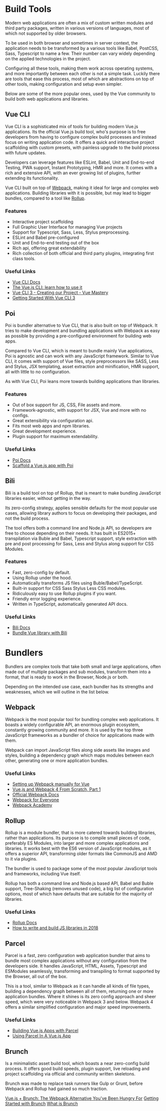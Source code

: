 # Build Tools
Modern web applications are often a mix of custom written modules and third party packages, written in various versions of languages, most of which not supported by older browsers. 

To be used in both browser and sometimes in server context, the application needs to be transformed by a various tools like Babel, PostCSS, Sass, Typescript to name a few. Their number can vary widely depending on the applied technologies in the project.

Configuring all these tools, making them work across operating systems, and more importantly between each other is not a simple task. Luckily there are tools that ease this process, most of which are abstractions on top of other tools, making configuration and setup even simpler.

Below are some of the more popular ones, used by the Vue community to build both web applications and libraries.

## Vue CLI
Vue CLI is a sophisticated mix of tools for building modern Vue.js applications. Its the official Vue.js build tool, who's purpose is to free developers from having to configure complex build processes and instead focus on writing application code. It offers a quick and interactive project scaffolding with custom presets, with painless upgrade to the build process with future updates.

Developers can leverage features like ESLint, Babel, Unit and End-to-end Testing, PWA support, Instant Prototyping, HMR and more. It comes with a rich and extensive API, with an ever growing list of plugins, further extending its functionality. 

Vue CLI built on top of [Webpack](./build-tools.md#webpack), making it ideal for large and complex web applications. Building libraries with it is possible, but may lead to bigger bundles, compared to a tool like [Rollup](./build-tools.md#rollup).

### Features

* Interactive project scaffolding
* Full Graphic User Interface for managing Vue projects
* Support for Typescript, Sass, Less, Stylus preprocessing.
* ESLint and Babel pre-configured
* Unit and End-to-end testing out of the box
* Rich api, offering great extendability
* Rich collection of both official and third party plugins, integrating first class tools.

### Useful Links

* [Vue CLI Docs](https://cli.vuejs.org/)
* [The Vue.js CLI: learn how to use it](https://flaviocopes.com/vue-cli/)
* [Vue CLI 3 - Creating our Project - Vue Mastery](https://www.vuemastery.com/courses/real-world-vue-js/vue-cli/)
* [Getting Started With Vue CLI 3](https://codingthesmartway.com/getting-started-with-vue-cli-3/)

## Poi

Poi is bundler alternative to Vue CLI, that is also built on top of Webpack. It tries to make development and bundling applications with Webpack as easy as possible by providing a pre-configured environment for building web apps.

Compared to Vue CLI, which is meant to bundle mainly Vue applications, Poi is agnostic and can work with any JavaScript framework. Similar to Vue CLI, it comes with support of Vue files, style preprocessors like SASS, Less and Stylus, JSX templating, asset extraction and minification, HMR support, all with little to no configuration. 

As with Vue CLI, Poi leans more towards building applications than libraries. 

### Features

* Out of box support for JS, CSS, File assets and more.
* Framework-agnostic, with support for JSX, Vue and more with no configs.
* Great extensibility via configuration api.
* Fits most web apps and npm libraries.
* Great development experience.
* Plugin support for maximum extendability.

### Useful Links

* [Poi Docs](https://poi.js.org/)
* [Scaffold a Vue.js app with Poi](https://alligator.io/vuejs/vue-scaffold-poi/)

## Bili
Bili is a build tool on top of Rollup, that is meant to make bundling JavaScript libraries easier, without getting in the way.

Its zero-config strategy, applies sensible defaults for the most popular use cases, allowing library authors to focus on developing their packages, and not the build process. 

The tool offers both a command line and Node.js API, so developers are free to choose depending on their needs. It has built in ES2015+ transpilation via Buble and Babel, Typescript support, style extraction with pre and post processing for Sass, Less and Stylus along support for CSS Modules.

### Features

* Fast, zero-config by default.
* Using Rollup under the hood.
* Automatically transforms JS files using Buble/Babel/TypeScript.
* Built-in support for CSS Sass Stylus Less CSS modules.
* Ridiculously easy to use Rollup plugins if you want.
* Friendly error logging experience.
* Written in TypeScript, automatically generated API docs.

### Useful Links

* [Bili Docs](https://bili.egoist.sh/)
* [Bundle Vue library with Bili](https://medium.com/@sox/bundle-vue-library-with-bili-65de446365a8)

# Bundlers
Bundlers are complex tools that take both small and large applications, often made out of multiple packages and sub modules, transform them into a format, that is ready to work in the Browser, Node.js or both.
 
Depending on the intended use case, each bundler has its strengths and weaknesses, which we will outline in the list below.

## Webpack
Webpack is the most popular tool for bundling complex web applications. It boasts a widely configurable API, an enormous plugin ecosystem, constantly growing community and more. It is used by the top three JavaScript frameworks as a bundler of choice for applications made with them.

Webpack can import JavaScript files along side assets like images and styles, building a dependency graph which maps modules between each other, generating one or more application bundles.  

### Useful Links

* [Setting up Webpack manually for Vue](https://vue-loader.vuejs.org/guide/)
* [Vue.js and Webpack 4 From Scratch, Part 1](https://itnext.io/vuejs-and-webpack-4-from-scratch-part-1-94c9c28a534a)
* [Official Webpack Docs](https://webpack.js.org/)
* [Webpack for Everyone](https://laracasts.com/series/webpack-for-everyone)
* [Webpack Academy](https://webpack.academy/)

## Rollup
Rollup is a module bundler, that is more catered towards building libraries, rather than applications. Its purpose is to compile small pieces of code, preferably ES Modules, into larger and more complex applications and libraries. It works best with the ES6 version of JavaScript modules, as it offers a superior API, transforming older formats like CommonJS and AMD to it via plugins. 

The bundler is used to package some of the most popular JavaScript tools and frameworks, including Vue itself.

Rollup has both a command line and Node.js based API, Babel and Buble support, Tree-Shaking (removes unused code), a big list of configuration options, most of which have defaults that are suitable for the majority of libraries.

### Useful Links

* [Rollup Docs](https://rollupjs.org/guide/en)
* [How to write and build JS libraries in 2018](https://medium.com/@kelin2025/so-you-wanna-use-es6-modules-714f48b3a953)

## Parcel
Parcel is a fast, zero configuration web application bundler that aims to bundle most complex applications without any configuration from the developers side. It handles JavaScript, HTML, Assets, Typescript and ESModules seamlessly, transforming and transpiling to format supported by the Browser, all out of the box. 

This is a tool, similar to Webpack as it can handle all kinds of file types, building a dependency graph between all of them, returning one or more application bundles. Where it shines is its zero config approach and sheer speed, which were very noticeable in Webpack 3 and below. Webpack 4 offers a similar simplified configuration and major speed improvements.

### Useful Links

* [Building Vue.js Apps with Parcel](https://alligator.io/vuejs/vue-parceljs/)
* [Using Parcel In A Vue.js App](https://scotch.io/tutorials/using-parcel-in-a-vuejs-app)

## Brunch
Is a minimalistic asset build tool, which boasts a near zero-config build process. It offers good build speeds, plugin support, live reloading and project scaffolding via official and community written skeletons.

Brunch was made to replace task runners like Gulp or Grunt, before Webpack and Rollup had gained so much traction.

[Vue.js + Brunch: The Webpack Alternative You've Been Hungry For](https://vuejsdevelopers.com/2017/08/20/vue-js-brunch/)
[Getting Started with Brunch](https://scotch.io/tutorials/getting-started-with-brunch-the-ultra-fast-simple-config-build-tool)
[What is Brunch](https://github.com/brunch/brunch-guide/blob/master/content/en/chapter01-whats-brunch.md)
